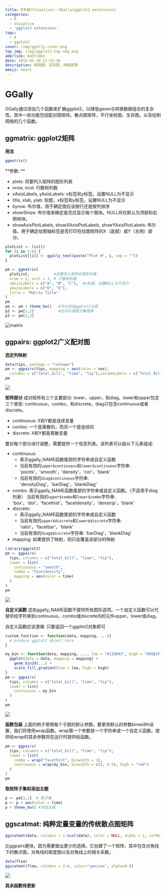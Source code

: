 ```yaml
---
title: R手册(Visualise)--GGally(ggplot2 extensions)
categories:
  - R
  - Visualise
  - 'ggplot2 extensions'
tags:
  - R
  - ggplot2
cover: /img/ggally-cover.png
top_img: /img/ggplot2-top-img.png
abbrlink: 643fc063
date: 2018-05-30 23:32:36
description: 矩阵图，生存图，网格图等
emoji: heart
---
```


# GGally

GGally通过添加几个函数来扩展ggplot2，以降低geom与转换数据组合的复杂性。其中一些功能包括配对图矩阵，散点图矩阵，平行坐标图，生存图，以及绘制网络的几个函数。

## ggmatrix:  ggplot2矩阵

**用法**

```r
ggmatrix()
```

**参数: **

- plots: 将要列入矩阵的图形列表
- nrow, ncol: 行数和列数
- xAxisLabels, yAxisLabels:  x标签和y标签。设置NULL为不显示
- title, xlab, ylab: 标题，x标签和y标签。设置NULL为不显示
- byrow: 布尔值，用于确定图应该按行还是按列排序
- showStrips: 布尔值来确定是否应显示每个图块。NULL将仅默认为顶部和右侧地块。
- showAxisPlotLabels, showXAxisPlotLabels, showYAxisPlotLabels: 布尔值，用于确定绘图轴标签是否打印在绘图矩阵的X（底部）或Y（左侧）部分。

```R
plotList <- list()
for (i in 1:6) {
  plotList[[i]] <- ggally_text(paste("Plot #", i, sep = ""))
}

pm <- ggmatrix(
  plotList,           #将要列入矩阵的图形列表
  nrow = 2, ncol = 3, # 行数和列数
  xAxisLabels = c("A", "B", "C"),  #x标题。设置NULL为不显示
  yAxisLabels = c("D", "E"),
  title = "Matrix Title"
)
pm
pm <- pm + theme_bw()   #可以添加ggplot2主题
p2 <- pm[1,2]           #也可以提取子集使用
p3 <- pm[1,3]
```
![matrix](https://warehouse-1310574346.cos.ap-shanghai.myqcloud.com/images/ggplot2/ggmatrix.png)

## ggpairs: ggplot2广义配对图

**选定列映射**

```r
data(tips, package = "reshape")
pm <- ggpairs(tips, mapping = aes(color = sex), 
  columns = c("total_bill", "time", "tip"),columnLabels = c("Total Bill", "Time of Day", "Tip"))
pm
```

![](https://warehouse-1310574346.cos.ap-shanghai.myqcloud.com/images/ggplot2/ggpairs.png)

**矩阵部分**
成对矩阵有三个主要部分: lower，upper，和diag。lower和upper包含三个类型: continuous，combo，和discrete。diag只包含continuous或者discrete。

- continuous: X和Y都是连续变量
- combo: 一个是离散的，而另一个是连续的
- discrete: X和Y都是离散变量

要对每个部分进行调整，需要提供一个信息列表。该列表可以由以下元素组成: 

- continuous: 
  - 表示ggally_NAME函数尾部的字符串或自定义函数
  - 当前有效的`upper$continuous`和`lower$continuous`字符串: 'points'，'smooth'，'density'，'cor'，'blank'
  - 当前有效的`diag$continuous`字符串: 'densityDiag'，'barDiag'，'blankDiag'
- combo: 
表示ggally_NAME函数尾部的字符串或自定义函数。（不适用于diag列表）
当前有效的`upper$combo`和`lower$combo`字符串: 'box'，'dot'，'facethist'，'facetdensity'，'denstrip'，'blank'
- discrete: 
  - 表示ggally_NAME函数尾部的字符串或自定义函数
  - 当前有效的`upper$discrete`和`lower$discrete`字符串: 'ratio'，'facetbar'，'blank'
  - 当前有效的`diag$discrete`字符串: 'barDiag'，'blankDiag'
- mapping: 如果提供了映射，则只会覆盖该部分的映射

```r
library(ggplot2)
pm <- ggpairs(
  tips, columns = c("total_bill", "time", "tip"),
  lower = list(
    continuous = "smooth",
    combo = "facetdensity",
    mapping = aes(color = time)
  )
)
pm
```

![](https://warehouse-1310574346.cos.ap-shanghai.myqcloud.com/images/ggplot2/ggpairs2.png)

**自定义函数**
这些ggally_NAME函数不提供所有图形选项。一个自定义函数可以代替供给字符串到continuous，combo或discrete内的元件upper，lower或diag。

自定义函数应该遵循: 只要返回一个ggplot2对象即可

```r
custom_function <- function(data, mapping, ...){
  # produce ggplot2 object here
}
```

```r
my_bin <- function(data, mapping, ..., low = "#132B43", high = "#56B1F7") {
  ggplot(data = data, mapping = mapping) +
    geom_bin2d(...) +
    scale_fill_gradient(low = low, high = high)
}
pm <- ggpairs(
  tips, columns = c("total_bill", "time", "tip"),
  lower = list(
    continuous = my_bin
  )
)
pm
```

![](https://warehouse-1310574346.cos.ap-shanghai.myqcloud.com/images/ggplot2/ggpairs3.png)


**函数包装**
上面的例子使用每个子图的默认参数。要更改默认的参数binwidth设置，我们将使用wrap函数。wrap第一个参数是一个字符串或一个自定义函数。提供给wrap的其余参数将在运行时提供给函数。

```r
pm <- ggpairs(
  tips, columns = c("total_bill", "time", "tip"),
  lower = list(
    combo = wrap("facethist", binwidth = 1),
    continuous = wrap(my_bin, binwidth = c(5, 0.5), high = "red")
  )
)
pm
```

**取矩阵子集和添加主题**

```r
p <- pm[3,1]  # 取子集
p <- p + aes(color = time)
p + theme_bw() #添加主题
```

## ggscatmat: 纯粹定量变量的传统散点图矩阵

```r
ggscatmat(data, columns = 1:ncol(data), color = NULL, alpha = 1, corMethod = "pearson")
```

比ggpairs更快，因为需要做出更少的选择。它创建了一个矩阵，其中包含对角线下的散点图，对角线的密度图以及对角线上的相关系数。

```r
data(flea)
ggscatmat(flea, columns = 2:4, color="species", alpha=0.8)
```

![](https://warehouse-1310574346.cos.ap-shanghai.myqcloud.com/images/ggplot2/ggscatmat.png)

**其余函数待更新**
